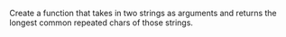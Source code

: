 Create a function that takes in two strings as arguments and returns the longest common repeated chars of those strings.

